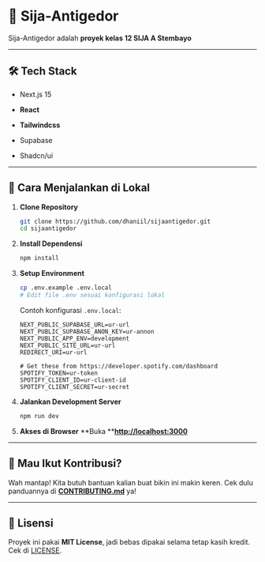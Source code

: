 # 🎨 Sija-Antigedor

Sija-Antigedor adalah **proyek kelas 12 SIJA A Stembayo**

---

## 🛠️ Tech Stack

- Next.js 15

- **React**

- **Tailwindcss**

- Supabase 

- Shadcn/ui

---

## 🚀 Cara Menjalankan di Lokal

1. **Clone Repository**

   ```bash
   git clone https://github.com/dhaniil/sijaantigedor.git
   cd sijaantigedor
   ```

2. **Install Dependensi**

   ```bash
   npm install
   ```

3. **Setup Environment**

   ```bash
   cp .env.example .env.local
   # Edit file .env sesuai konfigurasi lokal
   ```

   Contoh konfigurasi `.env.local`:

   ```env
   NEXT_PUBLIC_SUPABASE_URL=ur-url
   NEXT_PUBLIC_SUPABASE_ANON_KEY=ur-annon
   NEXT_PUBLIC_APP_ENV=development
   NEXT_PUBLIC_SITE_URL=ur-url
   REDIRECT_URI=ur-url

   # Get these from https://developer.spotify.com/dashboard
   SPOTIFY_TOKEN=ur-token
   SPOTIFY_CLIENT_ID=ur-client-id
   SPOTIFY_CLIENT_SECRET=ur-secret
   ```

4. **Jalankan Development Server**

   ```bash
   npm run dev
   ```

5. **Akses di Browser**
   \*\*Buka \*\***[http://localhost:3000](http://localhost:3000)**

---

## 🤝 Mau Ikut Kontribusi?

Wah mantap! Kita butuh bantuan kalian buat bikin ini makin keren. Cek dulu panduannya di **[CONTRIBUTING.md](CONTRIBUTING.md)** ya!

---

## 📝 Lisensi

Proyek ini pakai **MIT License**, jadi bebas dipakai selama tetap kasih kredit. Cek di [LICENSE](LICENSE).

